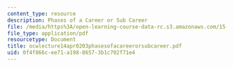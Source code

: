 ```yaml
---
content_type: resource
description: Phases of a Career or Sub Career
file: /media/https%3A/open-learning-course-data-rc.s3.amazonaws.com/15-310-managerial-psychology-laboratory-spring-2003/0f4f866cee71a19886573b1c702f71e4_ocwlecture14apr0203phasesofacareerorsubcareer.pdf
file_type: application/pdf
resourcetype: Document
title: ocwlecture14apr0203phasesofacareerorsubcareer.pdf
uid: 0f4f866c-ee71-a198-8657-3b1c702f71e4
---
```

